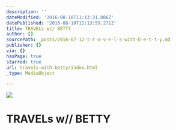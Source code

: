 ```yaml
---
description: ''
dateModified: '2016-08-10T11:13:31.886Z'
datePublished: '2016-08-10T11:13:59.271Z'
title: TRAVELs w// BETTY
author: []
sourcePath: _posts/2016-07-12-t-r-a-v-e-l-s-with-b-e-t-t-y.md
publisher: {}
via: {}
hasPage: true
starred: true
url: travels-with-betty/index.html
_type: MediaObject

---
```

![](https://the-grid-user-content.s3-us-west-2.amazonaws.com/0b1b3224-5ddf-4e9b-81ad-dd672474c0e2.jpg)

# TRAVELs w// BETTY